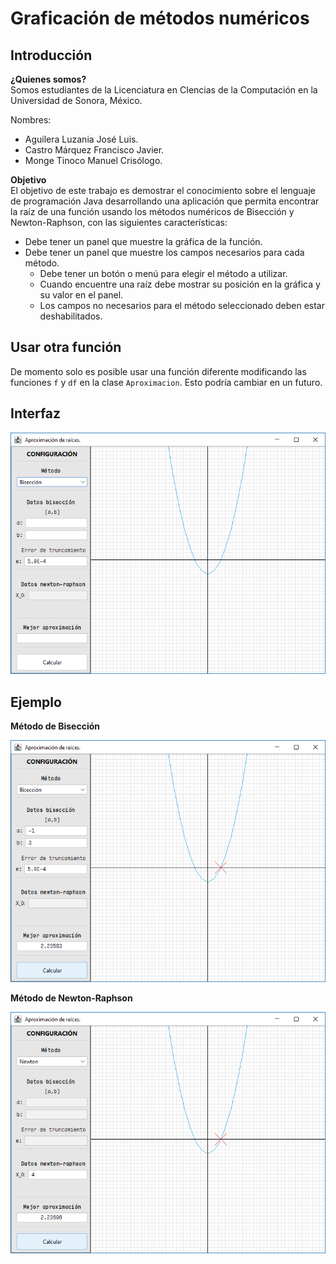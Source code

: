 # Graficación de métodos numéricos

## Introducción

**¿Quienes somos?**  
Somos estudiantes de la Licenciatura en CIencias de la Computación en la Universidad de Sonora, México.

Nombres:
- Aguilera Luzania José Luis.
- Castro Márquez Francisco Javier.
- Monge Tinoco Manuel Crisólogo.

**Objetivo**  
El objetivo de este trabajo es demostrar el conocimiento sobre el lenguaje de programación Java desarrollando una aplicación que permita encontrar la raíz de una función usando los métodos numéricos de Bisección y Newton-Raphson, con las siguientes características:
- Debe tener un panel que muestre la gráfica de la función.
- Debe tener un panel que muestre los campos necesarios para cada método.
	- Debe tener un botón o menú para elegir el método a utilizar.
	- Cuando encuentre una raíz debe mostrar su posición en la gráfica y su valor en el panel.
	- Los campos no necesarios para el método seleccionado deben estar deshabilitados.

## Usar otra función
De momento solo es posible usar una función diferente modificando las funciones `f` y `df` en la clase `Aproximacion`. Esto podría cambiar en un futuro.

## Interfaz

<p align="center">
  <img  src="Imagenes/nuevaUI.png">
</p>

## Ejemplo

**Método de Bisección**
<p align="center">
  <img  src="Imagenes/nuevaUIBiseccion.png">
</p>

**Método de Newton-Raphson**
<p align="center">
  <img  src="Imagenes/nuevaUINewton.png">
</p>
